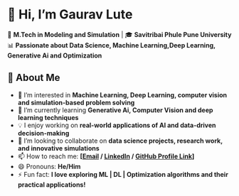 # 👋 Hi, I’m Gaurav Lute  

🔬 **M.Tech in Modeling and Simulation** | 🎓 **Savitribai Phule Pune University**  
📊 **Passionate about Data Science, Machine Learning,Deep Learning, Generative Ai and Optimization**  

## 🚀 About Me  
- 👀 I’m interested in **Machine Learning, Deep Learning, computer vision and simulation-based problem solving**  
- 🌱 I’m currently learning **Generative Ai, Computer Vision and deep learning techniques**  
- 💡 I enjoy working on **real-world applications of AI and data-driven decision-making**  
- 💞️ I’m looking to collaborate on **data science projects, research work, and innovative simulations**  
- 📫 How to reach me: **[[Email](lutegaurav1@gmail.com
) / [LinkedIn](https://www.linkedin.com/in/gaurav-lute-6a36a1200/) / [GitHub Profile Link](https://github.com/gauravlute01)]**  
- 😄 Pronouns: **He/Him**  
- ⚡ Fun fact: **I love exploring ML | DL | Optimization algorithms and their practical applications!**  

<!---
gauravlute01/gauravlute01 is a ✨ special ✨ repository because its `README.md` (this file) appears on your GitHub profile.
You can click the Preview link to take a look at your changes.
--->
